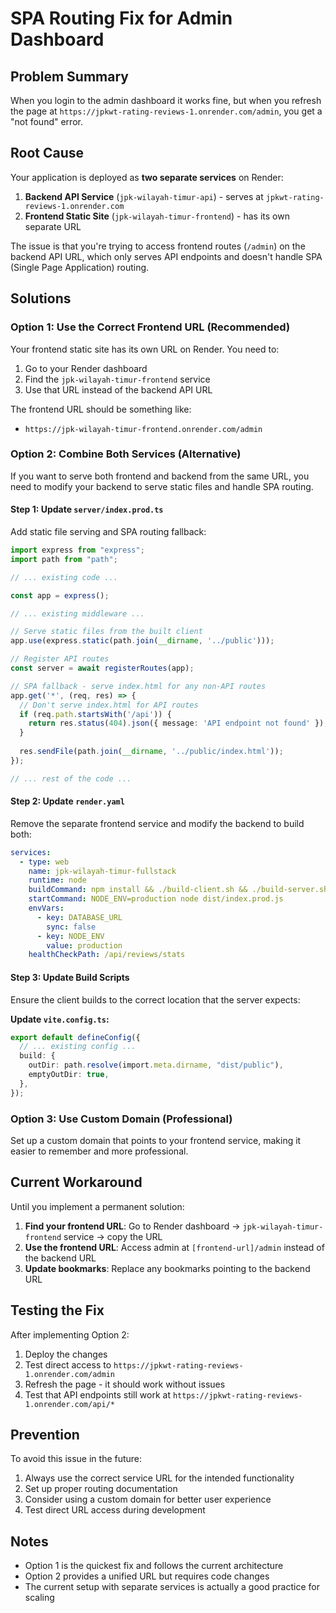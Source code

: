 # SPA Routing Fix for Admin Dashboard

## Problem Summary

When you login to the admin dashboard it works fine, but when you refresh the page at `https://jpkwt-rating-reviews-1.onrender.com/admin`, you get a "not found" error.

## Root Cause

Your application is deployed as **two separate services** on Render:

1. **Backend API Service** (`jpk-wilayah-timur-api`) - serves at `jpkwt-rating-reviews-1.onrender.com`
2. **Frontend Static Site** (`jpk-wilayah-timur-frontend`) - has its own separate URL

The issue is that you're trying to access frontend routes (`/admin`) on the backend API URL, which only serves API endpoints and doesn't handle SPA (Single Page Application) routing.

## Solutions

### Option 1: Use the Correct Frontend URL (Recommended)

Your frontend static site has its own URL on Render. You need to:

1. Go to your Render dashboard
2. Find the `jpk-wilayah-timur-frontend` service
3. Use that URL instead of the backend API URL

The frontend URL should be something like:
- `https://jpk-wilayah-timur-frontend.onrender.com/admin`

### Option 2: Combine Both Services (Alternative)

If you want to serve both frontend and backend from the same URL, you need to modify your backend to serve static files and handle SPA routing.

#### Step 1: Update `server/index.prod.ts`

Add static file serving and SPA routing fallback:

```typescript
import express from "express";
import path from "path";

// ... existing code ...

const app = express();

// ... existing middleware ...

// Serve static files from the built client
app.use(express.static(path.join(__dirname, '../public')));

// Register API routes
const server = await registerRoutes(app);

// SPA fallback - serve index.html for any non-API routes
app.get('*', (req, res) => {
  // Don't serve index.html for API routes
  if (req.path.startsWith('/api')) {
    return res.status(404).json({ message: 'API endpoint not found' });
  }
  
  res.sendFile(path.join(__dirname, '../public/index.html'));
});

// ... rest of the code ...
```

#### Step 2: Update `render.yaml`

Remove the separate frontend service and modify the backend to build both:

```yaml
services:
  - type: web
    name: jpk-wilayah-timur-fullstack
    runtime: node
    buildCommand: npm install && ./build-client.sh && ./build-server.sh
    startCommand: NODE_ENV=production node dist/index.prod.js
    envVars:
      - key: DATABASE_URL
        sync: false
      - key: NODE_ENV
        value: production
    healthCheckPath: /api/reviews/stats
```

#### Step 3: Update Build Scripts

Ensure the client builds to the correct location that the server expects:

**Update `vite.config.ts`:**
```typescript
export default defineConfig({
  // ... existing config ...
  build: {
    outDir: path.resolve(import.meta.dirname, "dist/public"),
    emptyOutDir: true,
  },
});
```

### Option 3: Use Custom Domain (Professional)

Set up a custom domain that points to your frontend service, making it easier to remember and more professional.

## Current Workaround

Until you implement a permanent solution:

1. **Find your frontend URL**: Go to Render dashboard → `jpk-wilayah-timur-frontend` service → copy the URL
2. **Use the frontend URL**: Access admin at `[frontend-url]/admin` instead of the backend URL
3. **Update bookmarks**: Replace any bookmarks pointing to the backend URL

## Testing the Fix

After implementing Option 2:

1. Deploy the changes
2. Test direct access to `https://jpkwt-rating-reviews-1.onrender.com/admin`
3. Refresh the page - it should work without issues
4. Test that API endpoints still work at `https://jpkwt-rating-reviews-1.onrender.com/api/*`

## Prevention

To avoid this issue in the future:

1. Always use the correct service URL for the intended functionality
2. Set up proper routing documentation
3. Consider using a custom domain for better user experience
4. Test direct URL access during development

## Notes

- Option 1 is the quickest fix and follows the current architecture
- Option 2 provides a unified URL but requires code changes
- The current setup with separate services is actually a good practice for scaling
